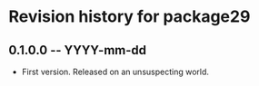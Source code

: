# Revision history for package29

## 0.1.0.0 -- YYYY-mm-dd

* First version. Released on an unsuspecting world.
